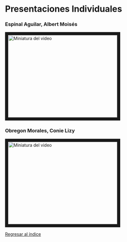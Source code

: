 # Presentaciones Individuales

### Espinal Aguilar, Albert Moisés
<a href="https://www.youtube.com/watch?v=rsNplnbvzc4&ab_channel=ALBERTMOISESESPINALAGUILAR" target="_blank"><img src="http://img.youtube.com/vi/rsNplnbvzc4/0.jpg" alt="Miniatura del video" width="360" height="270" border="10" /></a>

### Obregon Morales, Conie Lizy
<a href="https://youtu.be/bJy3kpd4Svk" target="_blank"><img src="https://i.ytimg.com/vi/bJy3kpd4Svk/hqdefault.jpg?sqp=-oaymwE2CNACELwBSFXyq4qpAygIARUAAIhCGAFwAcABBvABAfgB_gmAAtAFigIMCAAQARgTIDAofzAP&rs=AOn4CLCK9J3VO5OgQHCD7KJp7u1lT2cFfQ" alt="Miniatura del video" width="360" height="270" border="10" /></a>

[Regresar al índice](Indice.md)
